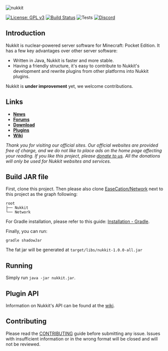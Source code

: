 ![nukkit](https://github.com/Nukkit/Nukkit/blob/master/images/banner.png)

[![License: GPL v3](https://img.shields.io/badge/License-GPL%20v3-blue.svg)](LICENSE)
[![Build Status](https://ci.potestas.xyz/job/NukkitX/job/master/badge/icon)](https://ci.potestas.xyz/job/NukkitX/job/master/)
![Tests](https://img.shields.io/jenkins/t/https/ci.nukkitx.com/job/NukkitX/job/master.svg)
[![Discord](https://img.shields.io/discord/393465748535640064.svg)](https://discord.gg/5PzMkyK)

Introduction
-------------

Nukkit is nuclear-powered server software for Minecraft: Pocket Edition.
It has a few key advantages over other server software:

* Written in Java, Nukkit is faster and more stable.
* Having a friendly structure, it's easy to contribute to Nukkit's development and rewrite plugins from other platforms into Nukkit plugins.

Nukkit is **under improvement** yet, we welcome contributions. 

Links
--------------------

* __[News](https://nukkitx.com)__
* __[Forums](https://nukkitx.com/forums)__
* __[Download](https://ci.nukkitx.com/job/NukkitX/job/master)__
* __[Plugins](https://nukkitx.com/resources)__
* __[Wiki](https://nukkitx.com/wiki)__

*Thank you for visiting our official sites. Our official websites are provided free of charge, and we do not like to place ads on the home page affecting your reading. If you like this project, please [donate to us](https://nukkitx.com/donate). All the donations will only be used for Nukkit websites and services.*

Build JAR file
-------------

First, clone this project.
Then please also clone [EaseCation/Network](git@github.com:EaseCation/Network.git) next to this project as the graph following:

```plaintext
root
├── Nukkit
└── Network
```

For Gradle installation, please refer to this guide: [Installation - Gradle](https://gradle.org/install/).

Finally, you can run:

```shell
gradle shadowJar
```

The fat jar will be generated at `target/libs/nukkit-1.0.0-all.jar`

Running
-------------
Simply run `java -jar nukkit.jar`.

Plugin API
-------------
Information on Nukkit's API can be found at the [wiki](https://nukkitx.com/wiki/nukkit/).

Contributing
------------
Please read the [CONTRIBUTING](.github/CONTRIBUTING.md) guide before submitting any issue. Issues with insufficient information or in the wrong format will be closed and will not be reviewed.

